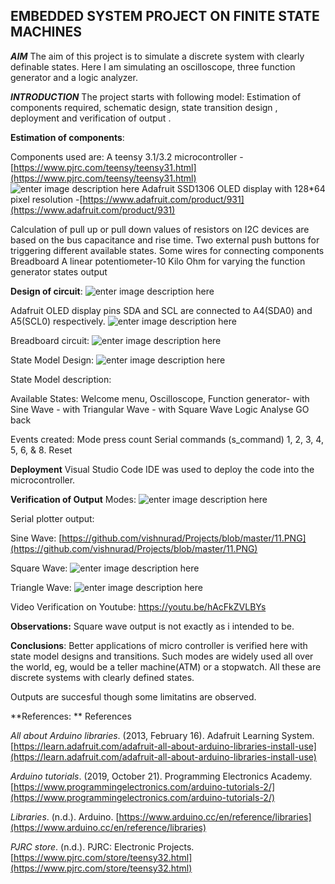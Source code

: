 


## **EMBEDDED SYSTEM PROJECT ON FINITE STATE MACHINES**

***AIM***
The aim of this project is to simulate a discrete system with clearly definable states.
Here I am simulating an oscilloscope, three function generator and a logic analyzer.

***INTRODUCTION***
The project starts with following model:
Estimation of components required, schematic design, state transition design , deployment and verification of output .

**Estimation of components**:

Components used are:
A teensy 3.1/3.2 microcontroller          -[https://www.pjrc.com/teensy/teensy31.html](https://www.pjrc.com/teensy/teensy31.html)
![enter image description here](https://github.com/vishnurad/Projects/blob/master/20200713_073851.jpg)
 Adafruit SSD1306 OLED display with 128*64 pixel resolution -[https://www.adafruit.com/product/931](https://www.adafruit.com/product/931)

Calculation of pull up or pull down values of resistors on I2C devices are based on the bus capacitance and rise time.
Two external push buttons for triggering different available states.
Some wires for connecting components
Breadboard 
A linear potentiometer-10 Kilo Ohm for varying the function generator states output

**Design of circuit**:
![enter image description here](https://github.com/vishnurad/Projects/blob/master/Assignment%202%20schem.png)

Adafruit OLED display pins SDA and SCL are connected to A4(SDA0) and A5(SCL0)
respectively.
![enter image description here](https://github.com/vishnurad/Projects/blob/master/20200713_073851.jpg)

Breadboard circuit:
![enter image description here](https://github.com/vishnurad/Projects/blob/master/20200713_035716.jpg)

State Model Design:
![enter image description here](https://github.com/vishnurad/Projects/blob/master/20200713_035847.jpg)

State Model description:

Available States:
Welcome menu, Oscilloscope,
Function generator- with Sine Wave
                                  - with Triangular Wave
                                  - with Square Wave
Logic Analyse
GO back


Events created:
Mode press count
Serial commands (s_command) 1, 2, 3, 4, 5, 6, & 8.
Reset


**Deployment**
Visual Studio Code IDE was used to deploy the code into the microcontroller.


**Verification of Output**
Modes:
![enter image description here](https://github.com/vishnurad/Projects/blob/master/20200713_035847.jpg)

Serial plotter output:

Sine Wave:
[https://github.com/vishnurad/Projects/blob/master/11.PNG](https://github.com/vishnurad/Projects/blob/master/11.PNG)

Square Wave:
![enter image description here](https://github.com/vishnurad/Projects/blob/master/12.PNG)

Triangle Wave:
![enter image description here](https://github.com/vishnurad/Projects/blob/master/13.PNG)

Video Verification on Youtube:
https://youtu.be/hAcFkZVLBYs


**Observations:**
Square wave output is not exactly as i intended to be.

 **Conclusions**:
 Better applications of micro controller is verified here with state model designs and transitions.
 Such modes are widely used all over the world, eg, would be a teller machine(ATM) or a stopwatch. All these are discrete systems with clearly defined states.
 
Outputs are succesful though some limitatins are observed.


**References:
**
References

_All about Arduino libraries_. (2013, February 16). Adafruit Learning System.  [https://learn.adafruit.com/adafruit-all-about-arduino-libraries-install-use](https://learn.adafruit.com/adafruit-all-about-arduino-libraries-install-use)

_Arduino tutorials_. (2019, October 21). Programming Electronics Academy.  [https://www.programmingelectronics.com/arduino-tutorials-2/](https://www.programmingelectronics.com/arduino-tutorials-2/)

_Libraries_. (n.d.). Arduino.  [https://www.arduino.cc/en/reference/libraries](https://www.arduino.cc/en/reference/libraries)

_PJRC store_. (n.d.). PJRC: Electronic Projects.  [https://www.pjrc.com/store/teensy32.html](https://www.pjrc.com/store/teensy32.html)
